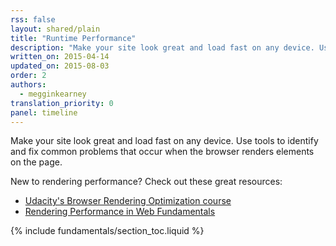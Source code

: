 ```yaml
---
rss: false
layout: shared/plain
title: "Runtime Performance"
description: "Make your site look great and load fast on any device. Use tools to identify and fix common problems that occur when the browser renders elements on the page."
written_on: 2015-04-14
updated_on: 2015-08-03
order: 2
authors:
  - megginkearney
translation_priority: 0
panel: timeline
---
```


<p class="intro">
  Make your site look great and load fast on any device. Use tools to identify and fix common problems that occur when the browser renders elements on the page.
</p>

New to rendering performance? Check out these great resources:

* [Udacity's Browser Rendering Optimization course](https://www.udacity.com/course/browser-rendering-optimization--ud860)
* [Rendering Performance in Web Fundamentals](/web/fundamentals/performance/rendering/)

{% include fundamentals/section_toc.liquid %}
